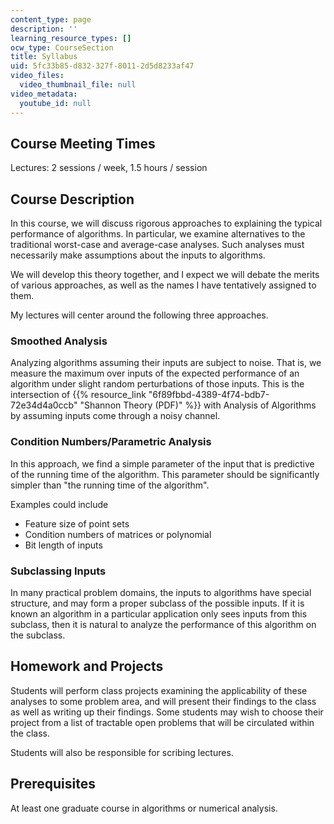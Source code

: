 ```yaml
---
content_type: page
description: ''
learning_resource_types: []
ocw_type: CourseSection
title: Syllabus
uid: 5fc33b85-d832-327f-8011-2d5d8233af47
video_files:
  video_thumbnail_file: null
video_metadata:
  youtube_id: null
---
```


Course Meeting Times
--------------------

Lectures: 2 sessions / week, 1.5 hours / session

Course Description
------------------

In this course, we will discuss rigorous approaches to explaining the typical performance of algorithms. In particular, we examine alternatives to the traditional worst-case and average-case analyses. Such analyses must necessarily make assumptions about the inputs to algorithms.

We will develop this theory together, and I expect we will debate the merits of various approaches, as well as the names I have tentatively assigned to them.

My lectures will center around the following three approaches.

### Smoothed Analysis

Analyzing algorithms assuming their inputs are subject to noise. That is, we measure the maximum over inputs of the expected performance of an algorithm under slight random perturbations of those inputs. This is the intersection of {{% resource_link "6f89fbbd-4389-4f74-bdb7-72e34d4a0ccb" "Shannon Theory (PDF)" %}} with Analysis of Algorithms by assuming inputs come through a noisy channel.

### Condition Numbers/Parametric Analysis

In this approach, we find a simple parameter of the input that is predictive of the running time of the algorithm. This parameter should be significantly simpler than "the running time of the algorithm".

Examples could include

*   Feature size of point sets
*   Condition numbers of matrices or polynomial
*   Bit length of inputs

### Subclassing Inputs

In many practical problem domains, the inputs to algorithms have special structure, and may form a proper subclass of the possible inputs. If it is known an algorithm in a particular application only sees inputs from this subclass, then it is natural to analyze the performance of this algorithm on the subclass.

Homework and Projects
---------------------

Students will perform class projects examining the applicability of these analyses to some problem area, and will present their findings to the class as well as writing up their findings. Some students may wish to choose their project from a list of tractable open problems that will be circulated within the class.

Students will also be responsible for scribing lectures.

Prerequisites
-------------

At least one graduate course in algorithms or numerical analysis.